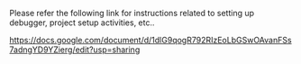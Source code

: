 Please refer the following link for instructions related to setting up debugger, project setup activities, etc..


https://docs.google.com/document/d/1dlG9qogR792RIzEoLbGSwOAvanFSs7adngYD9YZierg/edit?usp=sharing

